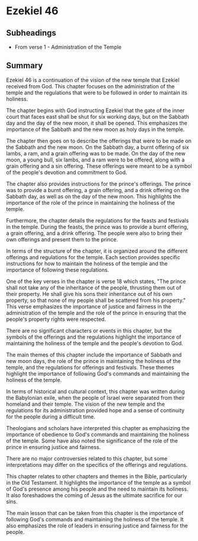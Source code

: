 # Ezekiel 46

## Subheadings

* From verse 1 - Administration of the Temple

## Summary

Ezekiel 46 is a continuation of the vision of the new temple that Ezekiel received from God. This chapter focuses on the administration of the temple and the regulations that were to be followed in order to maintain its holiness.

The chapter begins with God instructing Ezekiel that the gate of the inner court that faces east shall be shut for six working days, but on the Sabbath day and the day of the new moon, it shall be opened. This emphasizes the importance of the Sabbath and the new moon as holy days in the temple.

The chapter then goes on to describe the offerings that were to be made on the Sabbath and the new moon. On the Sabbath day, a burnt offering of six lambs, a ram, and a grain offering was to be made. On the day of the new moon, a young bull, six lambs, and a ram were to be offered, along with a grain offering and a sin offering. These offerings were meant to be a symbol of the people's devotion and commitment to God.

The chapter also provides instructions for the prince's offerings. The prince was to provide a burnt offering, a grain offering, and a drink offering on the Sabbath day, as well as on the day of the new moon. This highlights the importance of the role of the prince in maintaining the holiness of the temple.

Furthermore, the chapter details the regulations for the feasts and festivals in the temple. During the feasts, the prince was to provide a burnt offering, a grain offering, and a drink offering. The people were also to bring their own offerings and present them to the prince.

In terms of the structure of the chapter, it is organized around the different offerings and regulations for the temple. Each section provides specific instructions for how to maintain the holiness of the temple and the importance of following these regulations.

One of the key verses in the chapter is verse 18 which states, "The prince shall not take any of the inheritance of the people, thrusting them out of their property. He shall give his sons their inheritance out of his own property, so that none of my people shall be scattered from his property." This verse emphasizes the importance of justice and fairness in the administration of the temple and the role of the prince in ensuring that the people's property rights were respected.

There are no significant characters or events in this chapter, but the symbols of the offerings and the regulations highlight the importance of maintaining the holiness of the temple and the people's devotion to God.

The main themes of this chapter include the importance of Sabbath and new moon days, the role of the prince in maintaining the holiness of the temple, and the regulations for offerings and festivals. These themes highlight the importance of following God's commands and maintaining the holiness of the temple.

In terms of historical and cultural context, this chapter was written during the Babylonian exile, when the people of Israel were separated from their homeland and their temple. The vision of the new temple and the regulations for its administration provided hope and a sense of continuity for the people during a difficult time.

Theologians and scholars have interpreted this chapter as emphasizing the importance of obedience to God's commands and maintaining the holiness of the temple. Some have also noted the significance of the role of the prince in ensuring justice and fairness.

There are no major controversies related to this chapter, but some interpretations may differ on the specifics of the offerings and regulations.

This chapter relates to other chapters and themes in the Bible, particularly in the Old Testament. It highlights the importance of the temple as a symbol of God's presence among his people and the need to maintain its holiness. It also foreshadows the coming of Jesus as the ultimate sacrifice for our sins.

The main lesson that can be taken from this chapter is the importance of following God's commands and maintaining the holiness of the temple. It also emphasizes the role of leaders in ensuring justice and fairness for the people.